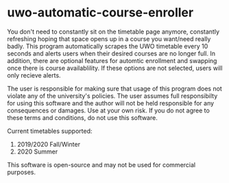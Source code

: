 # uwo-automatic-course-enroller

You don't need to constantly sit on the timetable page anymore, constantly refreshing hoping that space opens up in a course you want/need really badly. This program automatically
scrapes the UWO timetable every 10 seconds and alerts users when their desired courses are no longer full. In addition, there are
optional features for automtic enrollment and swapping once there is course availablility. If these options are not selected, users
will only recieve alerts.

The user is responsible for making sure that usage of this program does not violate any of the university's policies. The user assumes
full responsibilty for using this software and the author will not be held responsible for any consequences or damages. Use at your own
risk. If you do not agree to these terms and conditions, do not use this software.

Current timetables supported:

1. 2019/2020 Fall/Winter
2. 2020 Summer

This software is open-source and may not be used for commercial purposes.
